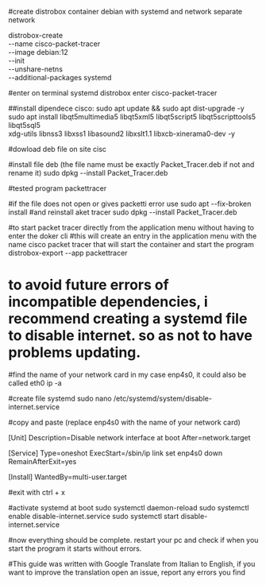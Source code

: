 #create distrobox container debian with systemd and network separate network

distrobox-create \
  --name cisco-packet-tracer \
  --image debian:12 \
  --init \
  --unshare-netns \
  --additional-packages systemd

#enter on terminal systemd
distrobox enter cisco-packet-tracer

##install dipendece cisco:
sudo apt update && sudo apt dist-upgrade -y
sudo apt install libqt5multimedia5 libqt5xml5 libqt5script5 libqt5scripttools5 libqt5sql5 \
xdg-utils libnss3 libxss1 libasound2 libxslt1.1 libxcb-xinerama0-dev -y

#dowload deb file on site cisc

#install file deb (the file name must be exactly Packet_Tracer.deb if not and rename it)
sudo dpkg --install Packet_Tracer.deb

#tested program
packettracer

#if the file does not open or gives packetti error use
sudo apt --fix-broken install
#and reinstall aket tracer
sudo dpkg --install Packet_Tracer.deb

#to start packet tracer directly from the application menu without having to enter the doker cli
#this will create an entry in the application menu with the name cisco packet tracer that will start the container and start the program
distrobox-export --app packettracer


# to avoid future errors of incompatible dependencies, i recommend creating a systemd file to disable internet. so as not to have problems updating.

#find the name of your network card in my case enp4s0, it could also be called eth0
ip -a


#create file systemd
sudo nano /etc/systemd/system/disable-internet.service

#copy and paste (replace enp4s0 with the name of your network card)

[Unit]
Description=Disable network interface at boot
After=network.target

[Service]
Type=oneshot
ExecStart=/sbin/ip link set enp4s0 down
RemainAfterExit=yes

[Install]
WantedBy=multi-user.target

#exit with ctrl + x 

#activate systemd at boot
sudo systemctl daemon-reload
sudo systemctl enable disable-internet.service
sudo systemctl start disable-internet.service


#now everything should be complete. restart your pc and check if when you start the program it starts without errors.

#This guide was written with Google Translate from Italian to English, if you want to improve the translation open an issue, report any errors you find


